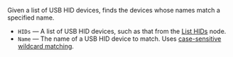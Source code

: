 Given a list of USB HID devices, finds the devices whose names match a specified name.

   - `HIDs` — A list of USB HID devices, such as that from the [List HIDs](vuo-node://vuo.hid.listDevices) node.
   - `Name` — The name of a USB HID device to match.  Uses [case-sensitive wildcard matching](vuo-nodeset://vuo.text).
